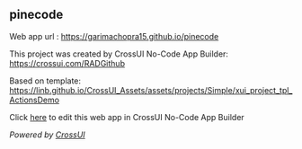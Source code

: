 ## pinecode
Web app url : https://garimachopra15.github.io/pinecode

This project was created by CrossUI No-Code App Builder: https://crossui.com/RADGithub

Based on template: https://linb.github.io/CrossUI_Assets/assets/projects/Simple/xui_project_tpl_ActionsDemo

Click [here](https://crossui.com/RADGithub/#!from=github&owner=garimachopra15&repo=pinecode) to edit this web app in CrossUI No-Code App Builder

<i>Powered by [CrossUI](https://crossui.com)</i>

